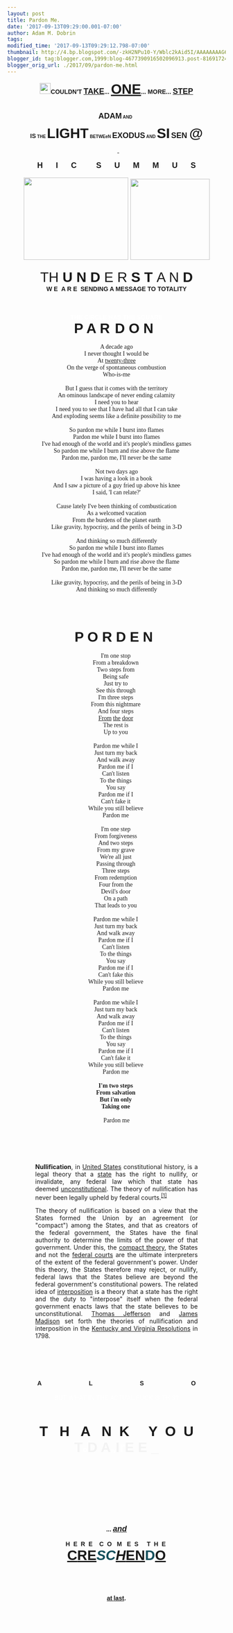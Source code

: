 ```yaml
---
layout: post
title: Pardon Me.
date: '2017-09-13T09:29:00.001-07:00'
author: Adam M. Dobrin
tags: 
modified_time: '2017-09-13T09:29:12.798-07:00'
thumbnail: http://4.bp.blogspot.com/-zkH2NPu10-Y/Wblc2kAid5I/AAAAAAAAG64/3BP-wgIUEe4t9OxXst_MnR9XNtZJRQI_wCK4BGAYYCw/s72-c/Screenshot%2B2017-09-13%2Bat%2B7.28.25%2BAM-752801.png
blogger_id: tag:blogger.com,1999:blog-4677390916502096913.post-8169172465615855871
blogger_orig_url: ./2017/09/pardon-me.html
---
```


<div dir="ltr"><div class="gmail_quote"><div dir="ltr"><div class="gmail_quote"><div style="text-align:center"><a href="./2017-06-30-id5-i-am-stone.html" target="_blank"><img alt="" height="54" src="reqs/i.imgur.com/uRrzEGi.png" width="25" style="border: 0px; max-width: 100%; height: auto; color: rgb(0, 0, 0); font-family: verdana, arial, helvetica, sans-serif; font-size: 11px; text-align: justify;" /></a><b><font face="arial black, sans-serif">COULDN&#39;T <font size="4"><a href="http:///
" target="_blank">TAKE</a></font>... <font size="6"><a href="https://www.youtube.com/watch?v=gpvXPz9u4Zc" target="_blank">ONE</a></font>... MORE... <font size="4"><a href="https://www.youtube.com/watch?v=d5PGTim1YfI" target="_blank">STEP</a></font></font></b></div><div style="text-align:center"><b><font face="arial black, sans-serif"><br /></font></b></div><div style="text-align:center"><a href="./HYAMDAI.html" target="_blank"></a><a href="http://4.bp.blogspot.com/-zkH2NPu10-Y/Wblc2kAid5I/AAAAAAAAG64/3BP-wgIUEe4t9OxXst_MnR9XNtZJRQI_wCK4BGAYYCw/s1600/Screenshot%2B2017-09-13%2Bat%2B7.28.25%2BAM-752801.png"><img src="reqs/4.bp.blogspot.com/-zkH2NPu10-Y/Wblc2kAid5I/AAAAAAAAG64/3BP-wgIUEe4t9OxXst_MnR9XNtZJRQI_wCK4BGAYYCw/s320/Screenshot%2B2017-09-13%2Bat%2B7.28.25%2BAM-752801.png" border="0" alt="" id="BLOGGER_PHOTO_ID_6465300832515684242" /></a></div><div style="text-align:center"><br /></div><div style="text-align:center"><b><font face="arial black, sans-serif" size="4">ADAM</font><font size="1" face="arial black, sans-serif"> AND </font><font size="1" face="arial black, sans-serif"> </font></b><a href="http://1.bp.blogspot.com/-fscAVJ_Jh3k/Wblc26D2u4I/AAAAAAAAG7A/fwTPlPymHrEuiwk_VALmZf_hWTiWh-MfQCK4BGAYYCw/s1600/image-754534.png"><img src="reqs/1.bp.blogspot.com/-fscAVJ_Jh3k/Wblc26D2u4I/AAAAAAAAG7A/fwTPlPymHrEuiwk_VALmZf_hWTiWh-MfQCK4BGAYYCw/s320/image-754534.png" border="0" alt="" id="BLOGGER_PHOTO_ID_6465300838435175298" /></a><b><font size="1" face="arial black, sans-serif"><br />​</font></b></div><div style="text-align:center"><font face="arial black, sans-serif" style="font-weight:bold">IS</font><font size="1" face="arial black, sans-serif" style="font-weight:bold"> THE </font><font face="arial black, sans-serif" size="6" style="font-weight:bold">LIGHT</font><font size="1" face="arial black, sans-serif" style="font-weight:bold"> </font><font size="1" face="arial narrow, sans-serif" style="font-weight:bold">BET</font><font size="1"><b><font face="arial black, sans-serif">WE</font><font face="arial narrow, sans-serif">e</font><font face="arial black, sans-serif">N </font></b></font><font face="arial black, sans-serif" size="4" style="font-weight:bold">EXODUS</font><font size="1" face="arial black, sans-serif" style="font-weight:bold"> AND </font><font face="arial black, sans-serif" size="6" style="font-weight:bold">SI</font><font face="arial black, sans-serif" size="1" style="font-weight:bold"> </font><font size="4" face="arial narrow, sans-serif" style="font-weight:bold">SEN </font><font face="arial black, sans-serif" size="6" style="font-weight:bold">@</font><font size="1" face="arial black, sans-serif" style="font-weight:bold"><br /></font></div><div style="text-align:center"><b><font size="1" face="arial black, sans-serif"><br /></font></b></div><div style="text-align:center"><a href="./2017-08-25-loch-lives-here-so-does-b-of-bon-jovi.html" target="_blank"></a><a href="http://4.bp.blogspot.com/-DQImKm1ZDTM/Wblc3aEbwkI/AAAAAAAAG7I/OSq7g0_GHGQB6ZTcUt8jlhwv4yrM6DyowCK4BGAYYCw/s1600/image-755964.png"><img src="reqs/4.bp.blogspot.com/-DQImKm1ZDTM/Wblc3aEbwkI/AAAAAAAAG7I/OSq7g0_GHGQB6ZTcUt8jlhwv4yrM6DyowCK4BGAYYCw/s320/image-755964.png" border="0" alt="" id="BLOGGER_PHOTO_ID_6465300847027536450" /></a> <a href="./HYAMDAI.html" target="_blank"></a><a href="http://3.bp.blogspot.com/-hUkRQJDtJ6E/Wblc3lXB2rI/AAAAAAAAG7Q/dJGaVvZGhVofDxI1fEaKhieStI2yMYx0QCK4BGAYYCw/s1600/Screenshot%2B2017-09-09%2Bat%2B8.54.46%2BPM-757481.png"><img src="reqs/3.bp.blogspot.com/-hUkRQJDtJ6E/Wblc3lXB2rI/AAAAAAAAG7Q/dJGaVvZGhVofDxI1fEaKhieStI2yMYx0QCK4BGAYYCw/s320/Screenshot%2B2017-09-09%2Bat%2B8.54.46%2BPM-757481.png" border="0" alt="" id="BLOGGER_PHOTO_ID_6465300850058320562" /></a> <a href="./HYAMDAI.html" target="_blank"></a><a href="http://3.bp.blogspot.com/-9j5pEgElVRY/Wblc4JQLu3I/AAAAAAAAG7Y/LgB386AkP9EZmxktRUcyJhoufBfA5ZX6QCK4BGAYYCw/s1600/image-759294.png"><img src="reqs/3.bp.blogspot.com/-9j5pEgElVRY/Wblc4JQLu3I/AAAAAAAAG7Y/LgB386AkP9EZmxktRUcyJhoufBfA5ZX6QCK4BGAYYCw/s320/image-759294.png" border="0" alt="" id="BLOGGER_PHOTO_ID_6465300859693284210" /></a><a href="." target="_blank"> </a><a href="http://2.bp.blogspot.com/-wYjyQbarkmo/Wblc4pkk-5I/AAAAAAAAG7g/eTz5tof9HZsBX1d5mlUZ0g85YyAzFy0tgCK4BGAYYCw/s1600/image-761228.png"><img src="reqs/2.bp.blogspot.com/-wYjyQbarkmo/Wblc4pkk-5I/AAAAAAAAG7g/eTz5tof9HZsBX1d5mlUZ0g85YyAzFy0tgCK4BGAYYCw/s320/image-761228.png" border="0" alt="" id="BLOGGER_PHOTO_ID_6465300868368759698" /></a></div><div style="text-align:center">​</div><div style="text-align:center"><b><font face="arial black, sans-serif" size="4">H      I      C         S      U      M      M      U      S</font></b></div><div style="text-align:center"><br /></div><div style="text-align:center"><a href="./2017-06-30-id5-i-am-stone.html" style="font-family:Lora,serif;color:rgb(37,161,134);text-decoration-line:none;background-image:initial;background-position:initial;background-size:initial;background-repeat:initial;background-origin:initial;background-clip:initial;font-size:20px" target="_blank"><img alt="" border="0" height="190" id="gmail-m_1420870602662046603gmail-m_-2406931458228765498m_7062753601417727326gmail-m_258112447631369337m_2341308960067590409m_4521999671932699583gmail-m_-6182954198820330264gmail-m_521289457461777515m_1359743985997052155m_2062399313490225364m_7360525420591546646gmail-BLOGGER_PHOTO_ID_6462507433423724626" src="reqs/fromthemachine.org/irmax_files/Screenshot+2017-09-01+at+9.02.58+PM-764234.png" width="241" style="border: 0px; margin-right: 0px;" /></a><span style="color:rgb(41,41,41);font-family:Lora,serif;font-size:20px"> </span><a href="https://www.facebook.com/MinistryOfForbiddenKnowledge/videos/822202857916957" style="font-family:Lora,serif;color:rgb(37,161,134);text-decoration-line:none;background-image:initial;background-position:initial;background-size:initial;background-repeat:initial;background-origin:initial;background-clip:initial;font-size:20px" target="_blank"><img alt="" border="0" height="187" id="gmail-m_1420870602662046603gmail-m_-2406931458228765498m_7062753601417727326gmail-m_258112447631369337m_2341308960067590409m_4521999671932699583gmail-m_-6182954198820330264gmail-m_521289457461777515m_1359743985997052155m_2062399313490225364m_7360525420591546646gmail-BLOGGER_PHOTO_ID_6462507444807077570" src="reqs/fromthemachine.org/irmax_files/Screenshot+2017-09-02+at+9.11.34+AM-766441.png" width="183" style="border: 0px; margin-right: 0px;" /></a><b><font face="arial black, sans-serif" size="4"><br /></font></b></div>​<div style="text-align:center"><font size="6" face="arial narrow, sans-serif">TH</font><font face="arial black, sans-serif" size="6" style="font-weight:bold"> U N D </font><font size="6" face="arial narrow, sans-serif">E R </font><font face="arial black, sans-serif" size="6" style="font-weight:bold">S T </font><font size="6" face="arial narrow, sans-serif">A N </font><font face="arial black, sans-serif" size="6" style="font-weight:bold">D</font></div><div style="text-align:center"><b><font face="arial black, sans-serif">W E  A R E  SENDING A MESSAGE TO TOTALITY</font></b></div><div style="text-align:center"><b><font face="arial black, sans-serif"><br /></font></b></div><div style="text-align:center"><b><font face="arial black, sans-serif"><br /></font></b></div><div dir="ltr"><div style="text-align:center"><a href="./2017-06-08-kismet-kiss-me-taylor.html?TVLYM/" target="_blank"></a><a href="http://4.bp.blogspot.com/-tm8fTTrgclc/Wblc5ErwNiI/AAAAAAAAG7o/hUFYCs1N-jEGayCWSIvQo_7y6iqaG06LACK4BGAYYCw/s1600/image-763339.png"><img src="reqs/4.bp.blogspot.com/-tm8fTTrgclc/Wblc5ErwNiI/AAAAAAAAG7o/hUFYCs1N-jEGayCWSIvQo_7y6iqaG06LACK4BGAYYCw/s320/image-763339.png" border="0" alt="" id="BLOGGER_PHOTO_ID_6465300875646613026" /></a> <a href="./GATE.html" target="_blank"></a><a href="http://1.bp.blogspot.com/-2q9HuTDUIHk/Wblc5e2EI3I/AAAAAAAAG7w/H2VOH4bPOs4HQQH-0-qNqAzB4_AOakkDgCK4BGAYYCw/s1600/image-764785.png"><img src="reqs/1.bp.blogspot.com/-2q9HuTDUIHk/Wblc5e2EI3I/AAAAAAAAG7w/H2VOH4bPOs4HQQH-0-qNqAzB4_AOakkDgCK4BGAYYCw/s320/image-764785.png" border="0" alt="" id="BLOGGER_PHOTO_ID_6465300882669183858" /></a> <a href="./THREETAG.html" target="_blank"></a><a href="http://2.bp.blogspot.com/-ze3Mo1STFAA/Wblc5zMnqKI/AAAAAAAAG74/hr4y1MvpzKYL8Q1oi2bChWxkSkF4_ncAwCK4BGAYYCw/s1600/image-766460.png"><img src="reqs/2.bp.blogspot.com/-ze3Mo1STFAA/Wblc5zMnqKI/AAAAAAAAG74/hr4y1MvpzKYL8Q1oi2bChWxkSkF4_ncAwCK4BGAYYCw/s320/image-766460.png" border="0" alt="" id="BLOGGER_PHOTO_ID_6465300888132495522" /></a> <a href="./GATE.html?PoVYX/" target="_blank"></a><a href="http://2.bp.blogspot.com/-qoeup1feTg0/Wblc6cplO4I/AAAAAAAAG8A/SHUy5PXL3ewCIEXBy3lTA-SKoS5QH_WeQCK4BGAYYCw/s1600/image-767868.png"><img src="reqs/2.bp.blogspot.com/-qoeup1feTg0/Wblc6cplO4I/AAAAAAAAG8A/SHUy5PXL3ewCIEXBy3lTA-SKoS5QH_WeQCK4BGAYYCw/s320/image-767868.png" border="0" alt="" id="BLOGGER_PHOTO_ID_6465300899259825026" /></a><a href="http://groups.google.com/a/reallyhim.com/forum/#!forum/saludas" target="_blank"></a><a href="http://2.bp.blogspot.com/-7m2CTpIvvLY/Wblc6xXrczI/AAAAAAAAG8I/3ASkeMhQUmAoa93psS32qkyU4AWfPWntQCK4BGAYYCw/s1600/image-769973.png"><img src="reqs/2.bp.blogspot.com/-7m2CTpIvvLY/Wblc6xXrczI/AAAAAAAAG8I/3ASkeMhQUmAoa93psS32qkyU4AWfPWntQCK4BGAYYCw/s320/image-769973.png" border="0" alt="" id="BLOGGER_PHOTO_ID_6465300904821879602" /></a><a href="http://2.bp.blogspot.com/-7ls8iM9ldbA/Wblc7LqeSjI/AAAAAAAAG8Q/3tAj8xRMmFcn0KffBx5Z8Uno3MRDq919ACK4BGAYYCw/s1600/image-771500.png"><img src="reqs/2.bp.blogspot.com/-7ls8iM9ldbA/Wblc7LqeSjI/AAAAAAAAG8Q/3tAj8xRMmFcn0KffBx5Z8Uno3MRDq919ACK4BGAYYCw/s320/image-771500.png" border="0" alt="" id="BLOGGER_PHOTO_ID_6465300911880030770" /></a></div><div style="text-align:center"><b><font face="arial black, sans-serif" color="#ffffff">THE CIRCLE HAS THE SQUARE</font></b></div><div style="text-align:center"><b><font size="6" face="arial black, sans-serif">P A R</font><font face="arial black, sans-serif" size="1" color="#ffffff">oa</font><font size="6" face="arial black, sans-serif">D O N </font></b> <a href="http://1.bp.blogspot.com/-9FPucasKm7E/Wblc7gW_RKI/AAAAAAAAG8Y/HinZiZhcUBsdmczLo-wLSzSd0zo-1BZ9gCK4BGAYYCw/s1600/image-773047.png"><img src="reqs/1.bp.blogspot.com/-9FPucasKm7E/Wblc7gW_RKI/AAAAAAAAG8Y/HinZiZhcUBsdmczLo-wLSzSd0zo-1BZ9gCK4BGAYYCw/s320/image-773047.png" border="0" alt="" id="BLOGGER_PHOTO_ID_6465300917435450530" /></a></div><div style="text-align:center"><font face="times new roman, serif"><br /></font></div><div style="text-align:center"><font face="times new roman, serif">A decade ago</font></div><div style="text-align:center"><font face="times new roman, serif">I never thought I would be</font></div><div style="text-align:center"><font face="times new roman, serif">At <a href="./THREETAG.html" target="_blank">twenty-three</a></font></div><div style="text-align:center"><font face="times new roman, serif">On the verge of spontaneous combustion</font></div><div style="text-align:center"><font face="times new roman, serif">Who-is-me</font></div><div style="text-align:center"><font face="times new roman, serif"><br /></font></div><div style="text-align:center"><font face="times new roman, serif">But I guess that it comes with the territory</font></div><div style="text-align:center"><font face="times new roman, serif">An ominous landscape of never ending calamity</font></div><div style="text-align:center"><font face="times new roman, serif">I need you to hear</font></div><div style="text-align:center"><font face="times new roman, serif">I need you to see that I have had all that I can take</font></div><div style="text-align:center"><font face="times new roman, serif">And exploding seems like a definite possibility to me</font></div><div style="text-align:center"><font face="times new roman, serif"><br /></font></div><div style="text-align:center"><font face="times new roman, serif">So pardon me while I burst into flames</font></div><div style="text-align:center"><font face="times new roman, serif">Pardon me while I burst into flames</font></div><div style="text-align:center"><font face="times new roman, serif">I&#39;ve had enough of the world and it&#39;s people&#39;s mindless games</font></div><div style="text-align:center"><font face="times new roman, serif">So pardon me while I burn and rise above the flame</font></div><div style="text-align:center"><font face="times new roman, serif">Pardon me, pardon me, I&#39;ll never be the same</font></div><div style="text-align:center"><font face="times new roman, serif"><br /></font></div><div style="text-align:center"><font face="times new roman, serif">Not two days ago</font></div><div style="text-align:center"><font face="times new roman, serif">I was having a look in a book</font></div><div style="text-align:center"><font face="times new roman, serif">And I saw a picture of a guy fried up above his knee</font></div><div style="text-align:center"><font face="times new roman, serif">I said, &#39;I can relate?&#39;</font></div><div style="text-align:center"><font face="times new roman, serif"><br /></font></div><div style="text-align:center"><font face="times new roman, serif">Cause lately I&#39;ve been thinking of combustication</font></div><div style="text-align:center"><font face="times new roman, serif">As a welcomed vacation</font></div><div style="text-align:center"><font face="times new roman, serif">From the burdens of the planet earth</font></div><div style="text-align:center"><font face="times new roman, serif">Like gravity, hypocrisy, and the perils of being in 3-D</font></div><div style="text-align:center"><font face="times new roman, serif"><br /></font></div><div style="text-align:center"><font face="times new roman, serif">And thinking so much differently</font></div><div style="text-align:center"><font face="times new roman, serif">So pardon me while I burst into flames</font></div><div style="text-align:center"><font face="times new roman, serif">I&#39;ve had enough of the world and it&#39;s people&#39;s mindless games</font></div><div style="text-align:center"><font face="times new roman, serif">So pardon me while I burn and rise above the flame</font></div><div style="text-align:center"><font face="times new roman, serif">Pardon me, pardon me, I&#39;ll never be the same</font></div><div style="text-align:center"><font face="times new roman, serif"><br /></font></div><div style="text-align:center"><font face="times new roman, serif">Like gravity, hypocrisy, and the perils of being in 3-D</font></div><div style="text-align:center"><font face="times new roman, serif">And thinking so much differently</font></div><div style="text-align:center"><br /></div><div style="text-align:center"><font face="times new roman, serif"><br /></font></div><div style="text-align:center"><a href="https://www.youtube.com/watch?v=PXzuDXZwZtI" class="gmail-m_1420870602662046603gmail-m_-1878456415999768604m_758001404765716351gmail-playable gmail-m_1420870602662046603gmail-m_-1878456415999768604playable gmail-m_1420870602662046603gmail-playable gmail-playable" target="_blank"></a><a href="http://4.bp.blogspot.com/-AB3WSUficBM/Wblc75mx49I/AAAAAAAAG8g/oQb80Ffq3E41A37LNXIHdvq9oQVzpZwAQCK4BGAYYCw/s1600/image-774670.png"><img src="reqs/4.bp.blogspot.com/-AB3WSUficBM/Wblc75mx49I/AAAAAAAAG8g/oQb80Ffq3E41A37LNXIHdvq9oQVzpZwAQCK4BGAYYCw/s320/image-774670.png" border="0" alt="" id="BLOGGER_PHOTO_ID_6465300924212569042" /></a><font face="times new roman, serif"><br /></font></div><div style="text-align:center"><br /></div><div style="text-align:center"><br /></div><div style="text-align:center"><b><font size="6" face="arial black, sans-serif">P O R D E N </font></b> <a href="http://1.bp.blogspot.com/-9FPucasKm7E/Wblc7gW_RKI/AAAAAAAAG8Y/HinZiZhcUBsdmczLo-wLSzSd0zo-1BZ9gCK4BGAYYCw/s1600/image-773047.png"><img src="reqs/1.bp.blogspot.com/-9FPucasKm7E/Wblc7gW_RKI/AAAAAAAAG8Y/HinZiZhcUBsdmczLo-wLSzSd0zo-1BZ9gCK4BGAYYCw/s320/image-773047.png" border="0" alt="" id="BLOGGER_PHOTO_ID_6465300917435450530" /></a><br /></div><div style="text-align:center"><br /></div><div style="text-align:center"><font face="times new roman, serif">I&#39;m one stop </font></div><div style="text-align:center"><font face="times new roman, serif">From a breakdown </font></div><div style="text-align:center"><font face="times new roman, serif">Two steps from </font></div><div style="text-align:center"><font face="times new roman, serif">Being safe </font></div><div style="text-align:center"><font face="times new roman, serif">Just try to </font></div><div style="text-align:center"><font face="times new roman, serif">See this through </font></div><div style="text-align:center"><font face="times new roman, serif">I&#39;m three steps </font></div><div style="text-align:center"><font face="times new roman, serif">From this nightmare </font></div><div style="text-align:center"><font face="times new roman, serif">And four steps </font></div><div style="text-align:center"><font face="times new roman, serif"><a href="./GATE.html" target="_blank">From</a> <a href="./GATE.html?PoVYX/" target="_blank">the</a> <a href="https://fromthemachine.org/ADAMSROD.html" target="_blank">door</a> </font></div><div style="text-align:center"><font face="times new roman, serif">The rest is </font></div><div style="text-align:center"><font face="times new roman, serif">Up to you </font></div><div style="text-align:center"><font face="times new roman, serif"><br /></font></div><div style="text-align:center"><font face="times new roman, serif">Pardon me while I </font></div><div style="text-align:center"><font face="times new roman, serif">Just turn my back </font></div><div style="text-align:center"><font face="times new roman, serif">And walk away </font></div><div style="text-align:center"><font face="times new roman, serif">Pardon me if I </font></div><div style="text-align:center"><font face="times new roman, serif">Can&#39;t listen </font></div><div style="text-align:center"><font face="times new roman, serif">To the things </font></div><div style="text-align:center"><font face="times new roman, serif">You say </font></div><div style="text-align:center"><font face="times new roman, serif">Pardon me if I </font></div><div style="text-align:center"><font face="times new roman, serif">Can&#39;t fake it </font></div><div style="text-align:center"><font face="times new roman, serif">While you still believe </font></div><div style="text-align:center"><font face="times new roman, serif">Pardon me </font></div><div style="text-align:center"><font face="times new roman, serif"><br /></font></div><div style="text-align:center"><font face="times new roman, serif">I&#39;m one step </font></div><div style="text-align:center"><font face="times new roman, serif">From forgiveness </font></div><div style="text-align:center"><font face="times new roman, serif">And two steps </font></div><div style="text-align:center"><font face="times new roman, serif">From my grave </font></div><div style="text-align:center"><font face="times new roman, serif">We&#39;re all just </font></div><div style="text-align:center"><font face="times new roman, serif">Passing through </font></div><div style="text-align:center"><font face="times new roman, serif">Three steps </font></div><div style="text-align:center"><font face="times new roman, serif">From redemption </font></div><div style="text-align:center"><font face="times new roman, serif">Four from the </font></div><div style="text-align:center"><font face="times new roman, serif">Devil&#39;s door </font></div><div style="text-align:center"><font face="times new roman, serif">On a path </font></div><div style="text-align:center"><font face="times new roman, serif">That leads to you </font></div><div style="text-align:center"><font face="times new roman, serif"><br /></font></div><div style="text-align:center"><font face="times new roman, serif">Pardon me while I </font></div><div style="text-align:center"><font face="times new roman, serif">Just turn my back </font></div><div style="text-align:center"><font face="times new roman, serif">And walk away </font></div><div style="text-align:center"><font face="times new roman, serif">Pardon me if I </font></div><div style="text-align:center"><font face="times new roman, serif">Can&#39;t listen </font></div><div style="text-align:center"><font face="times new roman, serif">To the things </font></div><div style="text-align:center"><font face="times new roman, serif">You say </font></div><div style="text-align:center"><font face="times new roman, serif">Pardon me if I </font></div><div style="text-align:center"><font face="times new roman, serif">Can&#39;t fake this </font></div><div style="text-align:center"><font face="times new roman, serif">While you still believe </font></div><div style="text-align:center"><font face="times new roman, serif">Pardon me </font></div><div style="text-align:center"><font face="times new roman, serif"><br /></font></div><div style="text-align:center"><font face="times new roman, serif">Pardon me while I </font></div><div style="text-align:center"><font face="times new roman, serif">Just turn my back </font></div><div style="text-align:center"><font face="times new roman, serif">And walk away </font></div><div style="text-align:center"><font face="times new roman, serif">Pardon me if I </font></div><div style="text-align:center"><font face="times new roman, serif">Can&#39;t listen </font></div><div style="text-align:center"><font face="times new roman, serif">To the things </font></div><div style="text-align:center"><font face="times new roman, serif">You say </font></div><div style="text-align:center"><font face="times new roman, serif">Pardon me if I </font></div><div style="text-align:center"><font face="times new roman, serif">Can&#39;t fake it </font></div><div style="text-align:center"><font face="times new roman, serif">While you still believe </font></div><div style="text-align:center"><font face="times new roman, serif">Pardon me </font></div><div style="text-align:center"><font face="times new roman, serif"><br /></font></div><div style="text-align:center"><font face="times new roman, serif"><b>I&#39;m two steps </b></font></div><div style="text-align:center"><font face="times new roman, serif"><b>From salvation </b></font></div><div style="text-align:center"><font face="times new roman, serif"><b>But i&#39;m only </b></font></div><div style="text-align:center"><font face="times new roman, serif"><b>Taking one </b></font></div><div style="text-align:center"><font face="times new roman, serif"><b><br /></b></font></div><div style="text-align:center"><font face="times new roman, serif">Pardon me</font></div><div style="text-align:center"><font face="times new roman, serif"><br /></font></div><div style="text-align:center"><a href="https://www.youtube.com/watch?v=Gs5pybqWDAI" class="gmail-m_1420870602662046603gmail-m_-1878456415999768604m_758001404765716351gmail-playable gmail-m_1420870602662046603gmail-m_-1878456415999768604playable gmail-m_1420870602662046603gmail-playable gmail-playable" target="_blank"></a><a href="http://2.bp.blogspot.com/-pt1ZY5d4KPs/Wblc8b5dcjI/AAAAAAAAG8o/6Z8EKpADpmcu2PEsGpozKHt0cGBhNwEWQCK4BGAYYCw/s1600/image-776224.png"><img src="reqs/2.bp.blogspot.com/-pt1ZY5d4KPs/Wblc8b5dcjI/AAAAAAAAG8o/6Z8EKpADpmcu2PEsGpozKHt0cGBhNwEWQCK4BGAYYCw/s320/image-776224.png" border="0" alt="" id="BLOGGER_PHOTO_ID_6465300933417726514" /></a><font face="times new roman, serif"><br /></font></div><div style="text-align:center"><br /></div><div style="text-align:center"><a href="https://www.youtube.com/watch?v=lcOxhH8N3Bo" class="gmail-m_1420870602662046603gmail-m_-1878456415999768604playable gmail-m_1420870602662046603gmail-playable gmail-playable" target="_blank"></a><a href="http://3.bp.blogspot.com/-wO8lJFPJWh0/Wblc883AHOI/AAAAAAAAG8w/hGyGKhCOkrABHbK6Zdmx-bC07REaHzWZwCK4BGAYYCw/s1600/image-778003.png"><img src="reqs/3.bp.blogspot.com/-wO8lJFPJWh0/Wblc883AHOI/AAAAAAAAG8w/hGyGKhCOkrABHbK6Zdmx-bC07REaHzWZwCK4BGAYYCw/s320/image-778003.png" border="0" alt="" id="BLOGGER_PHOTO_ID_6465300942265785570" /></a><br /></div><div style="text-align:center"><br /></div><div style="text-align:center"><a href="./GATE.html" target="_blank"></a><a href="http://1.bp.blogspot.com/-gPC4543N3io/Wblc9J4tDrI/AAAAAAAAG84/G6z6HzBlDTU9xorbrwd-NLixnTlSvBxJgCK4BGAYYCw/s1600/image-779614.png"><img src="reqs/1.bp.blogspot.com/-gPC4543N3io/Wblc9J4tDrI/AAAAAAAAG84/G6z6HzBlDTU9xorbrwd-NLixnTlSvBxJgCK4BGAYYCw/s320/image-779614.png" border="0" alt="" id="BLOGGER_PHOTO_ID_6465300945762586290" /></a><br /></div><div style="text-align:center"><br /></div><div style="text-align:center"><p style="margin:0.5em 0px;line-height:inherit;font-family:sans-serif;font-size:14px;text-align:start"> </p><center> <div style="text-align:justify;width:375px"><strong>Nullification</strong>, in <a title="United States" href="https://en.wikipedia.org/wiki/United_States" target="_blank">United States</a> constitutional history, is a legal theory that a <a title="U.S. state" href="https://en.wikipedia.org/wiki/U.S._state" target="_blank">state</a> has the right to nullify, or invalidate, any federal law which that state has deemed <a title="Constitutionality" href="https://en.wikipedia.org/wiki/Constitutionality" target="_blank">unconstitutional</a>. The theory of nullification has never been legally upheld by federal courts.<sup id="gmail-m_1420870602662046603gmail-m_-1878456415999768604m_758001404765716351gmail-m_5431749203979624993gmail-cite_ref-1" class="gmail-m_1420870602662046603gmail-m_-1878456415999768604m_758001404765716351gmail-m_5431749203979624993gmail-reference"><a href="http://en.wikipedia.org/wiki/Nullification_(U.S._Constitution)#cite_note-1" target="_blank">[1]</a></sup> <p>The theory of nullification is based on a view that the States formed the Union by an agreement (or &quot;compact&quot;) among the States, and that as creators of the federal government, the States have the final authority to determine the limits of the power of that government. Under this, the <a title="Compact theory" href="https://en.wikipedia.org/wiki/Compact_theory" target="_blank">compact theory</a>, the States and not the <a class="gmail-m_1420870602662046603gmail-m_-1878456415999768604m_758001404765716351gmail-m_5431749203979624993gmail-mw-redirect" title="United States federal courts" href="https://en.wikipedia.org/wiki/United_States_federal_courts" target="_blank">federal courts</a> are the ultimate interpreters of the extent of the federal government&#39;s power. Under this theory, the States therefore may reject, or nullify, federal laws that the States believe are beyond the federal government&#39;s constitutional powers. The related idea of <a title="Interposition" href="https://en.wikipedia.org/wiki/Interposition" target="_blank">interposition</a> is a theory that a state has the right and the duty to &quot;interpose&quot; itself when the federal government enacts laws that the state believes to be unconstitutional. <a title="Thomas Jefferson" href="https://en.wikipedia.org/wiki/Thomas_Jefferson" target="_blank">Thomas Jefferson</a> and <a title="James Madison" href="https://en.wikipedia.org/wiki/James_Madison" target="_blank">James Madison</a> set forth the theories of nullification and interposition in the <a title="Kentucky and Virginia Resolutions" href="https://en.wikipedia.org/wiki/Kentucky_and_Virginia_Resolutions" target="_blank">Kentucky and Virginia Resolutions</a> in 1798.</p><p></p><div style="text-align:justify;width:375px"><a href="http://sendvid.com/v7w7lt2j" target="_blank"></a><a href="http://4.bp.blogspot.com/-_TGjyBA3I10/Wblc9nfKivI/AAAAAAAAG9A/VGVnEBDEvqkfB0gns-6r4nVTwJo7XiucgCK4BGAYYCw/s1600/image-781319.png"><img src="reqs/4.bp.blogspot.com/-_TGjyBA3I10/Wblc9nfKivI/AAAAAAAAG9A/VGVnEBDEvqkfB0gns-6r4nVTwJo7XiucgCK4BGAYYCw/s320/image-781319.png" border="0" alt="" id="BLOGGER_PHOTO_ID_6465300953708530418" /></a><br /></div><a href="./HYAMDAI.html" target="_blank"></a><a href="http://3.bp.blogspot.com/-ePPtaoULlak/Wblc-O1v8XI/AAAAAAAAG9I/X3cutQoj_8oJw6CE5X6atHyJGtHV8U47wCK4BGAYYCw/s1600/image-782965.png"><img src="reqs/3.bp.blogspot.com/-ePPtaoULlak/Wblc-O1v8XI/AAAAAAAAG9I/X3cutQoj_8oJw6CE5X6atHyJGtHV8U47wCK4BGAYYCw/s320/image-782965.png" border="0" alt="" id="BLOGGER_PHOTO_ID_6465300964272238962" /></a><br /><p></p> </div></center><p style="margin:0.5em 0px;line-height:inherit;font-family:sans-serif;font-size:14px;text-align:start"></p><a href="http://3.bp.blogspot.com/-JcuZD2FFCvc/WbldBQ-ewII/AAAAAAAAG9Q/WsD6Y8R55koL-9nuNUDzkR0GNdN0XvlwwCK4BGAYYCw/s1600/image-785165.png"><img src="reqs/3.bp.blogspot.com/-JcuZD2FFCvc/WbldBQ-ewII/AAAAAAAAG9Q/WsD6Y8R55koL-9nuNUDzkR0GNdN0XvlwwCK4BGAYYCw/s320/image-785165.png" border="0" alt="" id="BLOGGER_PHOTO_ID_6465301016385339522" /></a><br /><p></p></div><div style="text-align:center"><a href="./HYAMDAI.html" target="_blank"></a><a href="http://3.bp.blogspot.com/-OCsws7DYVyY/WbldBpuBAuI/AAAAAAAAG9Y/SpoP1VpMsyUnnV1IOZB1155TdNzfHs1FwCK4BGAYYCw/s1600/image-797581.png"><img src="reqs/3.bp.blogspot.com/-OCsws7DYVyY/WbldBpuBAuI/AAAAAAAAG9Y/SpoP1VpMsyUnnV1IOZB1155TdNzfHs1FwCK4BGAYYCw/s320/image-797581.png" border="0" alt="" id="BLOGGER_PHOTO_ID_6465301023027167970" /></a> <a href="./2017-08-30-original-sin.html?nZRKO/" target="_blank"></a><a href="http://3.bp.blogspot.com/-o_8cBTiC6D4/WbldCE9TvqI/AAAAAAAAG9g/7tvChq32zj8iSLqSMSGx-vK5ciUUA85oACK4BGAYYCw/s1600/image-799275.png"><img src="reqs/3.bp.blogspot.com/-o_8cBTiC6D4/WbldCE9TvqI/AAAAAAAAG9g/7tvChq32zj8iSLqSMSGx-vK5ciUUA85oACK4BGAYYCw/s320/image-799275.png" border="0" alt="" id="BLOGGER_PHOTO_ID_6465301030339067554" /></a> <a href="./2017-08-03-yesterda.html?dXMOM/" target="_blank"></a><a href="http://3.bp.blogspot.com/-71FsfGn-89w/WbldCswhPHI/AAAAAAAAG9o/5skGq1hcC6ECkv6b7MDuFEfhFVzgQ52KQCK4BGAYYCw/s1600/image-700930.png"><img src="reqs/3.bp.blogspot.com/-71FsfGn-89w/WbldCswhPHI/AAAAAAAAG9o/5skGq1hcC6ECkv6b7MDuFEfhFVzgQ52KQCK4BGAYYCw/s320/image-700930.png" border="0" alt="" id="BLOGGER_PHOTO_ID_6465301041022844018" /></a></div><div style="text-align:center"><a href="http://clubs.reallyhim.com
" target="_blank"></a><a href="http://3.bp.blogspot.com/-Y_ipG45ADpw/WbldC6bAGAI/AAAAAAAAG9w/6KD9K93c9NUnw764htKAYM1MlXcpLFzfgCK4BGAYYCw/s1600/image-702557.png"><img src="reqs/3.bp.blogspot.com/-Y_ipG45ADpw/WbldC6bAGAI/AAAAAAAAG9w/6KD9K93c9NUnw764htKAYM1MlXcpLFzfgCK4BGAYYCw/s320/image-702557.png" border="0" alt="" id="BLOGGER_PHOTO_ID_6465301044690688002" /></a><br /></div><div style="text-align:center"><a href="http://spanish.reallyhim.com
" target="_blank"></a><a href="http://3.bp.blogspot.com/-hzcjDnWVaA4/WbldDUPivLI/AAAAAAAAG94/qqcdWxKevKEag69I4nNk2YjFnG42zj86gCK4BGAYYCw/s1600/image-704247.png"><img src="reqs/3.bp.blogspot.com/-hzcjDnWVaA4/WbldDUPivLI/AAAAAAAAG94/qqcdWxKevKEag69I4nNk2YjFnG42zj86gCK4BGAYYCw/s320/image-704247.png" border="0" alt="" id="BLOGGER_PHOTO_ID_6465301051621948594" /></a><br /></div><div style="text-align:center"><a href="http://4.bp.blogspot.com/-kI2nNrgRRmA/WbldD4TZoeI/AAAAAAAAG-A/EMPPCzUKU0AYsnz5gEZi0eZ8ve0VXvUtgCK4BGAYYCw/s1600/image-706068.png"><img src="reqs/4.bp.blogspot.com/-kI2nNrgRRmA/WbldD4TZoeI/AAAAAAAAG-A/EMPPCzUKU0AYsnz5gEZi0eZ8ve0VXvUtgCK4BGAYYCw/s320/image-706068.png" border="0" alt="" id="BLOGGER_PHOTO_ID_6465301061301805538" /></a> <a href="http://2.bp.blogspot.com/-p7lfZqZXj4c/WbldEM1K08I/AAAAAAAAG-I/U7I5IdYuRucUYnzp_WyJyx6J3PX3OHg0gCK4BGAYYCw/s1600/image-707558.png"><img src="reqs/2.bp.blogspot.com/-p7lfZqZXj4c/WbldEM1K08I/AAAAAAAAG-I/U7I5IdYuRucUYnzp_WyJyx6J3PX3OHg0gCK4BGAYYCw/s320/image-707558.png" border="0" alt="" id="BLOGGER_PHOTO_ID_6465301066812150722" /></a> <a href="http://4.bp.blogspot.com/-WDFkGNMgKfc/WbldEq1aSbI/AAAAAAAAG-Q/Gy1YooWt_e8egQBluPg0vkmmsTeO5gK6ACK4BGAYYCw/s1600/image-709086.png"><img src="reqs/4.bp.blogspot.com/-WDFkGNMgKfc/WbldEq1aSbI/AAAAAAAAG-Q/Gy1YooWt_e8egQBluPg0vkmmsTeO5gK6ACK4BGAYYCw/s320/image-709086.png" border="0" alt="" id="BLOGGER_PHOTO_ID_6465301074866227634" /></a></div><div style="text-align:center"><a href="./HYAMDAI.html" target="_blank"></a><a href="http://4.bp.blogspot.com/-WADG-xOYQKU/WbldFM7EQAI/AAAAAAAAG-Y/hzioBMNZB2Alb-GAhGXEFD3Ke8r6m5jHQCK4BGAYYCw/s1600/image-710794.png"><img src="reqs/4.bp.blogspot.com/-WADG-xOYQKU/WbldFM7EQAI/AAAAAAAAG-Y/hzioBMNZB2Alb-GAhGXEFD3Ke8r6m5jHQCK4BGAYYCw/s320/image-710794.png" border="0" alt="" id="BLOGGER_PHOTO_ID_6465301084016754690" /></a><br /></div><div style="text-align:center"><a href="./HYAMDAI.html" target="_blank"></a><a href="http://4.bp.blogspot.com/-CWeBr_DEbDc/WbldFTMnWRI/AAAAAAAAG-g/3as6x0ewapoX54kp2oaqA2L5V1J0z2RKwCK4BGAYYCw/s1600/image-712305.png"><img src="reqs/4.bp.blogspot.com/-CWeBr_DEbDc/WbldFTMnWRI/AAAAAAAAG-g/3as6x0ewapoX54kp2oaqA2L5V1J0z2RKwCK4BGAYYCw/s320/image-712305.png" border="0" alt="" id="BLOGGER_PHOTO_ID_6465301085700970770" /></a><br /><a href="./DICK.html" target="_blank"></a><a href="http://4.bp.blogspot.com/-ybamvV4-rgk/WbldF4d1C-I/AAAAAAAAG-o/EczKFCoTKnAgudlh4w2dTTMAbD3KlWofgCK4BGAYYCw/s1600/image-714258.png"><img src="reqs/4.bp.blogspot.com/-ybamvV4-rgk/WbldF4d1C-I/AAAAAAAAG-o/EczKFCoTKnAgudlh4w2dTTMAbD3KlWofgCK4BGAYYCw/s320/image-714258.png" border="0" alt="" id="BLOGGER_PHOTO_ID_6465301095705283554" /></a></div><div style="text-align:center"><a href="https://www.youtube.com/watch?v=j_l9YztCjNc" target="_blank"></a><a href="http://4.bp.blogspot.com/-FiJwHy2NoiE/WbldGWB7BOI/AAAAAAAAG-w/MlawN6i3om0vDuwoxFNQnKsmrW_-yGx5wCK4BGAYYCw/s1600/image-715981.png"><img src="reqs/4.bp.blogspot.com/-FiJwHy2NoiE/WbldGWB7BOI/AAAAAAAAG-w/MlawN6i3om0vDuwoxFNQnKsmrW_-yGx5wCK4BGAYYCw/s320/image-715981.png" border="0" alt="" id="BLOGGER_PHOTO_ID_6465301103641298146" /></a> <a href="http://2.bp.blogspot.com/-AHFjpmwcm6g/WbldGheUafI/AAAAAAAAG-4/7pXGEjwKxuoqp_MMnkdJwTs5R_8c6IcmQCK4BGAYYCw/s1600/image-717768.png"><img src="reqs/2.bp.blogspot.com/-AHFjpmwcm6g/WbldGheUafI/AAAAAAAAG-4/7pXGEjwKxuoqp_MMnkdJwTs5R_8c6IcmQCK4BGAYYCw/s320/image-717768.png" border="0" alt="" id="BLOGGER_PHOTO_ID_6465301106713192946" /></a> <a href="http://2.bp.blogspot.com/-77MrZYlnRa4/WbldHHRa8HI/AAAAAAAAG_A/PW7mWk8SncAy_c2nVJZKSjd8EmW09wFmwCK4BGAYYCw/s1600/image-719361.png"><img src="reqs/2.bp.blogspot.com/-77MrZYlnRa4/WbldHHRa8HI/AAAAAAAAG_A/PW7mWk8SncAy_c2nVJZKSjd8EmW09wFmwCK4BGAYYCw/s320/image-719361.png" border="0" alt="" id="BLOGGER_PHOTO_ID_6465301116859641970" /></a> <a href="http://1.bp.blogspot.com/-OR1xwIzHN2Y/WbldHgKbycI/AAAAAAAAG_I/rkbOcLKCLBUQKg0Gmexj1jAbV7rq5obFACK4BGAYYCw/s1600/image-720861.png"><img src="reqs/1.bp.blogspot.com/-OR1xwIzHN2Y/WbldHgKbycI/AAAAAAAAG_I/rkbOcLKCLBUQKg0Gmexj1jAbV7rq5obFACK4BGAYYCw/s320/image-720861.png" border="0" alt="" id="BLOGGER_PHOTO_ID_6465301123541223874" /></a></div><div style="text-align:center"><a href="http://3.bp.blogspot.com/-0dalu39vPVQ/WbldH0xU0NI/AAAAAAAAG_Q/mINxYRPLCo0koNrcY6kSohiZ-9M06bSJwCK4BGAYYCw/s1600/image-722592.png"><img src="reqs/3.bp.blogspot.com/-0dalu39vPVQ/WbldH0xU0NI/AAAAAAAAG_Q/mINxYRPLCo0koNrcY6kSohiZ-9M06bSJwCK4BGAYYCw/s320/image-722592.png" border="0" alt="" id="BLOGGER_PHOTO_ID_6465301129073053906" /></a><br /></div><div style="text-align:center"><b><font face="arial black, sans-serif">A</font></b><b><font face="arial black, sans-serif">      </font></b><b><font face="arial black, sans-serif">              </font></b><b><font face="arial black, sans-serif">        </font></b><b><font face="arial black, sans-serif">L</font></b><b><font face="arial black, sans-serif">         </font></b><b><font face="arial black, sans-serif">              </font></b><b><font face="arial black, sans-serif">     </font></b><b><font face="arial black, sans-serif">S</font></b><b><font face="arial black, sans-serif">     </font></b><b><font face="arial black, sans-serif">              </font></b><b><font face="arial black, sans-serif">         </font></b><b><font face="arial black, sans-serif">O</font></b></div><div style="text-align:center"><a href="./2017/09/pose-id-on-see-si-k-ic-on-at-ho-r-i-z.html" target="_blank"></a><a href="http://2.bp.blogspot.com/-t0cPeI02tb0/WbldIVrF6YI/AAAAAAAAG_Y/h1YpNMw_GjAxF2jh55MY19cm3GNHTL8KwCK4BGAYYCw/s1600/image-724551.png"><img src="reqs/2.bp.blogspot.com/-t0cPeI02tb0/WbldIVrF6YI/AAAAAAAAG_Y/h1YpNMw_GjAxF2jh55MY19cm3GNHTL8KwCK4BGAYYCw/s320/image-724551.png" border="0" alt="" id="BLOGGER_PHOTO_ID_6465301137905281410" /></a><br /></div><div style="text-align:center"><a href="./2017-08-30-original-sin.html?nZRKO/" target="_blank"></a><a href="http://3.bp.blogspot.com/-UDEhG5fVwng/WbldI8IwHII/AAAAAAAAG_g/YNBoSO4W_jweqKH9-tWS8SKRUy50cMgLgCK4BGAYYCw/s1600/Screenshot%2B2017-09-09%2Bat%2B8.44.14%2BPM-726064.png"><img src="reqs/3.bp.blogspot.com/-UDEhG5fVwng/WbldI8IwHII/AAAAAAAAG_g/YNBoSO4W_jweqKH9-tWS8SKRUy50cMgLgCK4BGAYYCw/s320/Screenshot%2B2017-09-09%2Bat%2B8.44.14%2BPM-726064.png" border="0" alt="" id="BLOGGER_PHOTO_ID_6465301148230229122" /></a></div><div style="text-align:center"><br /></div><div style="text-align:center"><a href="https://www.youtube.com/watch?v=TjSqLhdrstA" class="gmail-m_1420870602662046603gmail-m_-1878456415999768604playable gmail-m_1420870602662046603gmail-playable gmail-playable" target="_blank"></a><a href="http://4.bp.blogspot.com/-DtJNhdt77FM/WbldJQMTx4I/AAAAAAAAG_o/9jpvvi--G8QjEbcsOffCXMMBzR0w1R6XwCK4BGAYYCw/s1600/image-727836.png"><img src="reqs/4.bp.blogspot.com/-DtJNhdt77FM/WbldJQMTx4I/AAAAAAAAG_o/9jpvvi--G8QjEbcsOffCXMMBzR0w1R6XwCK4BGAYYCw/s320/image-727836.png" border="0" alt="" id="BLOGGER_PHOTO_ID_6465301153613858690" /></a></div><div style="text-align:center"><font color="#ffffff">BUT WHAT IN THE ACTUAL FUCK IS THIS?</font></div><div style="text-align:center"><a href="http://1.bp.blogspot.com/-ARz89MFmxjU/WbldJglHqZI/AAAAAAAAG_w/VxapI-3srpwTckjBiGo3FI7CGgfGZSkEACK4BGAYYCw/s1600/image-729448.png"><img src="reqs/1.bp.blogspot.com/-ARz89MFmxjU/WbldJglHqZI/AAAAAAAAG_w/VxapI-3srpwTckjBiGo3FI7CGgfGZSkEACK4BGAYYCw/s320/image-729448.png" border="0" alt="" id="BLOGGER_PHOTO_ID_6465301158012889490" /></a><br /></div><div style="text-align:center"><br /></div><div style="text-align:center"><br /></div><div style="text-align:center"><a href="http://3.bp.blogspot.com/-CoMNtPm-WnA/WbldKCxv66I/AAAAAAAAG_4/EYrU1pNBCWQ-KIylkUpTdrxBYPauKMDcwCK4BGAYYCw/s1600/image-731156.png"><img src="reqs/3.bp.blogspot.com/-CoMNtPm-WnA/WbldKCxv66I/AAAAAAAAG_4/EYrU1pNBCWQ-KIylkUpTdrxBYPauKMDcwCK4BGAYYCw/s320/image-731156.png" border="0" alt="" id="BLOGGER_PHOTO_ID_6465301167192664994" /></a> <a href="http://3.bp.blogspot.com/-ENz0QWELuv0/WbldKQ_iNtI/AAAAAAAAHAA/sWPdw8yJXkQL_kiNamSDQKlSLcCFnvuWgCK4BGAYYCw/s1600/image-732841.png"><img src="reqs/3.bp.blogspot.com/-ENz0QWELuv0/WbldKQ_iNtI/AAAAAAAAHAA/sWPdw8yJXkQL_kiNamSDQKlSLcCFnvuWgCK4BGAYYCw/s320/image-732841.png" border="0" alt="" id="BLOGGER_PHOTO_ID_6465301171008583378" /></a>  <a href="http://2.bp.blogspot.com/-ddJ7rLxeZ5A/WbldLf39fxI/AAAAAAAAHAI/PQbZYNOytRccRU1g3vyKz9SrQ1unexxHQCK4BGAYYCw/s1600/image-736603.png"><img src="reqs/2.bp.blogspot.com/-ddJ7rLxeZ5A/WbldLf39fxI/AAAAAAAAHAI/PQbZYNOytRccRU1g3vyKz9SrQ1unexxHQCK4BGAYYCw/s320/image-736603.png" border="0" alt="" id="BLOGGER_PHOTO_ID_6465301192183217938" /></a> <a href="http://2.bp.blogspot.com/-Cj-DyRNQ560/WbldL9AHbeI/AAAAAAAAHAQ/QykGE4HiEL0jG1CrJMXQObJfk6-hpwcggCK4BGAYYCw/s1600/image-738183.png"><img src="reqs/2.bp.blogspot.com/-Cj-DyRNQ560/WbldL9AHbeI/AAAAAAAAHAQ/QykGE4HiEL0jG1CrJMXQObJfk6-hpwcggCK4BGAYYCw/s320/image-738183.png" border="0" alt="" id="BLOGGER_PHOTO_ID_6465301200002051554" /></a><a href="http://3.bp.blogspot.com/-EqAWsoBc3jU/WbldMYFKPcI/AAAAAAAAHAY/e1Dt86V0sDYm6Bp-TUnbCoo7kAOJKH9iwCK4BGAYYCw/s1600/image-739658.png"><img src="reqs/3.bp.blogspot.com/-EqAWsoBc3jU/WbldMYFKPcI/AAAAAAAAHAY/e1Dt86V0sDYm6Bp-TUnbCoo7kAOJKH9iwCK4BGAYYCw/s320/image-739658.png" border="0" alt="" id="BLOGGER_PHOTO_ID_6465301207270964674" /></a> <a href="http://2.bp.blogspot.com/-wod8KXHbUas/WbldMjooQcI/AAAAAAAAHAg/Na0Gx3pZZbwd_uPR1DLuNy7FFTygtBxXACK4BGAYYCw/s1600/image-741763.png"><img src="reqs/2.bp.blogspot.com/-wod8KXHbUas/WbldMjooQcI/AAAAAAAAHAg/Na0Gx3pZZbwd_uPR1DLuNy7FFTygtBxXACK4BGAYYCw/s320/image-741763.png" border="0" alt="" id="BLOGGER_PHOTO_ID_6465301210372522434" /></a><a href="http://3.bp.blogspot.com/-Ovegp6PLEc8/WbldNHnDclI/AAAAAAAAHAo/K4JvouMUH90msnim1oX-zs1iU_O7kNRpwCK4BGAYYCw/s1600/image-743043.png"><img src="reqs/3.bp.blogspot.com/-Ovegp6PLEc8/WbldNHnDclI/AAAAAAAAHAo/K4JvouMUH90msnim1oX-zs1iU_O7kNRpwCK4BGAYYCw/s320/image-743043.png" border="0" alt="" id="BLOGGER_PHOTO_ID_6465301220029592146" /></a> <a href="http://1.bp.blogspot.com/-ZCUfZRa15zU/WbldNQ2Uo1I/AAAAAAAAHAw/JNnGN8s0kNM8t2HS-BgpMw4eUlsWiDPPwCK4BGAYYCw/s1600/image-744623.png"><img src="reqs/1.bp.blogspot.com/-ZCUfZRa15zU/WbldNQ2Uo1I/AAAAAAAAHAw/JNnGN8s0kNM8t2HS-BgpMw4eUlsWiDPPwCK4BGAYYCw/s320/image-744623.png" border="0" alt="" id="BLOGGER_PHOTO_ID_6465301222509552466" /></a></div><div style="text-align:center"><b><font face="arial black, sans-serif" size="6">T   H   A   N  K     Y  O  U</font></b></div><div style="text-align:center"><b><font face="arial black, sans-serif" size="6" color="#f3f3f3">T</font><font face="arial black, sans-serif" color="#ffffff" size="4">o</font><font face="arial black, sans-serif" size="6" color="#f3f3f3">D A</font><font face="arial black, sans-serif" size="1" color="#ffffff">yy</font><font face="arial black, sans-serif" size="6" color="#f3f3f3">I</font><font face="arial black, sans-serif" size="6" color="#ffffff">r</font><font face="arial black, sans-serif" size="6" color="#f3f3f3">E E _</font></b></div><div style="text-align:center"><br /></div><div style="text-align:center"><a href="./THREETAG.html" target="_blank"></a><a href="http://4.bp.blogspot.com/-hqvW6aXftnk/WbldN4zBAKI/AAAAAAAAHA4/HGrLXy2G-Zge4dhTuLicZuflphPAXsWdQCK4BGAYYCw/s1600/image-746145.png"><img src="reqs/4.bp.blogspot.com/-hqvW6aXftnk/WbldN4zBAKI/AAAAAAAAHA4/HGrLXy2G-Zge4dhTuLicZuflphPAXsWdQCK4BGAYYCw/s320/image-746145.png" border="0" alt="" id="BLOGGER_PHOTO_ID_6465301233233100962" /></a><b><font face="arial black, sans-serif" size="6" color="#f3f3f3"><br /></font></b></div><div style="text-align:center"><a href="./THREETAG.html" target="_blank"></a><a href="http://4.bp.blogspot.com/-AIogC8K6gnE/WbldOJM0fzI/AAAAAAAAHBA/UBogRG12sNcqBwxgvtPnprfH49OS8Z5WgCK4BGAYYCw/s1600/image-747845.png"><img src="reqs/4.bp.blogspot.com/-AIogC8K6gnE/WbldOJM0fzI/AAAAAAAAHBA/UBogRG12sNcqBwxgvtPnprfH49OS8Z5WgCK4BGAYYCw/s320/image-747845.png" border="0" alt="" id="BLOGGER_PHOTO_ID_6465301237636300594" /></a><b><font face="arial black, sans-serif" size="6" color="#f3f3f3"><br /></font></b></div><div style="text-align:center"><a href="https://www.youtube.com/watch?v=Cq4FwP885fg" class="gmail-m_1420870602662046603gmail-m_-1878456415999768604playable gmail-m_1420870602662046603gmail-playable gmail-playable" target="_blank"></a><a href="http://4.bp.blogspot.com/-isCirHQ2eCU/WbldOgZSh8I/AAAAAAAAHBI/5jgUgFaM3OsK03bCDnkefJo41YDHUpg0QCK4BGAYYCw/s1600/image-749385.png"><img src="reqs/4.bp.blogspot.com/-isCirHQ2eCU/WbldOgZSh8I/AAAAAAAAHBI/5jgUgFaM3OsK03bCDnkefJo41YDHUpg0QCK4BGAYYCw/s320/image-749385.png" border="0" alt="" id="BLOGGER_PHOTO_ID_6465301243862616002" /></a><br /></div><div style="text-align:center"><br /></div><div style="text-align:center"><br /></div><div style="text-align:center"><a href="http://2.bp.blogspot.com/-b1ix3G87Tq8/WbldPH56zpI/AAAAAAAAHBQ/uV8Q0XPAg6M7kf3v1Wsc_9F_uTlp4dFiwCK4BGAYYCw/s1600/image-751236.png"><img src="reqs/2.bp.blogspot.com/-b1ix3G87Tq8/WbldPH56zpI/AAAAAAAAHBQ/uV8Q0XPAg6M7kf3v1Wsc_9F_uTlp4dFiwCK4BGAYYCw/s320/image-751236.png" border="0" alt="" id="BLOGGER_PHOTO_ID_6465301254468456082" /></a><br /></div><div style="text-align:center"><br /></div><div style="text-align:center"><br /></div><div style="text-align:center"><b><font face="arial black, sans-serif">... <a href="./GATE.html" target="_blank"><font size="4"><i>and</i></font></a></font></b></div><div style="text-align:center"><b><font face="arial black, sans-serif"><br /></font></b></div><div style="text-align:center"><b><font face="arial black, sans-serif">H  E  R  E    C  O   M   E  S     T  H  E </font></b></div><div style="text-align:center"><font face="arial black, sans-serif" size="6"><b> <font color="#134f5c"><a href="./2017-08-25-loch-lives-here-so-does-b-of-bon-jovi.html" target="_blank">C</a><a href="./GATE.html" target="_blank">RE</a><i>SC<a href="./2017/09/ha-lot-are-idaho.html" target="_blank">H</a></i><a href="./2017/09/ha-lot-are-idaho.html" target="_blank">EN</a>D<a href="./2017-06-13-and-fish-were-like-did-you-teach-these.html" target="_blank">O</a> </font></b></font></div><div style="text-align:center"><font face="arial black, sans-serif" size="6"><b><font color="#134f5c"><a href="https://www.youtube.com/watch?v=8Dnu17MGSEU" class="gmail-m_1420870602662046603gmail-m_-1878456415999768604playable gmail-m_1420870602662046603gmail-playable gmail-playable" target="_blank"></a><a href="http://3.bp.blogspot.com/-u2yk9tw1fuU/WbldPj51OvI/AAAAAAAAHBY/HFkcwK1iBYgIC7X8c3og4XsGMU6JY9y-wCK4BGAYYCw/s1600/image-753092.png"><img src="reqs/3.bp.blogspot.com/-u2yk9tw1fuU/WbldPj51OvI/AAAAAAAAHBY/HFkcwK1iBYgIC7X8c3og4XsGMU6JY9y-wCK4BGAYYCw/s320/image-753092.png" border="0" alt="" id="BLOGGER_PHOTO_ID_6465301261984283378" /></a></font></b></font></div><div style="text-align:center"><br /></div><div style="text-align:center"><a href="./HYAMDAI.html" target="_blank"></a><a href="http://4.bp.blogspot.com/-SW2zacSwP2o/WbldP-d5lOI/AAAAAAAAHBg/I9KWIy8T6t48wds1iC8DQ7Fy45D4urRggCK4BGAYYCw/s1600/Screenshot%2B2017-09-13%2Bat%2B8.17.42%2BAM-754602.png"><img src="reqs/4.bp.blogspot.com/-SW2zacSwP2o/WbldP-d5lOI/AAAAAAAAHBg/I9KWIy8T6t48wds1iC8DQ7Fy45D4urRggCK4BGAYYCw/s320/Screenshot%2B2017-09-13%2Bat%2B8.17.42%2BAM-754602.png" border="0" alt="" id="BLOGGER_PHOTO_ID_6465301269114885346" /></a><font face="arial black, sans-serif" size="6"><b><br /></b></font></div><div style="text-align:center"><br /></div><div style="text-align:center"><b><a href="https://www.youtube.com/watch?v=5EdmHSTwmWY" target="_blank"><font face="arial black, sans-serif">at</font> <font face="arial narrow, sans-serif">last</font></a>.</b></div><div style="text-align:center">​<br /></div></div><div hspace="streak-pt-mark" style="max-height:1px"><img alt="" style="width: 0px; max-height: 0px; overflow: hidden;" src="reqs/mailfoogae.appspot.com/t?sender=aZG9hbWRAdGVsZXNwcml6ZS50ZWNobm9jcmF6eS5ncQ%3D%3D&amp;type=zerocontent&amp;guid=5812cdfd-c6e0-4f72-a5a5-e3a0f7d9b2ef" /><font color="#ffffff" size="1">ᐧ</font></div> </div><br /></div><div hspace="streak-pt-mark" style="max-height:1px"><img alt="" style="width: 0px; max-height: 0px; overflow: hidden;" src="reqs/mailfoogae.appspot.com/t?sender=aZG9hbWRAdGVsZXNwcml6ZS50ZWNobm9jcmF6eS5ncQ%3D%3D&amp;type=zerocontent&amp;guid=af996b63-d047-4243-9d99-75d79213c0ea" /><font color="#ffffff" size="1">ᐧ</font></div> </div><br /></div><div hspace="streak-pt-mark" style="max-height:1px"><img alt="" style="width:0px;max-height:0px;overflow:hidden" src="reqs/mailfoogae.appspot.com/t?sender=aZG9hbWRAdGVsZXNwcml6ZS50ZWNobm9jcmF6eS5ncQ%3D%3D&amp;type=zerocontent&amp;guid=d36ff9eb-85ba-4cad-9e2e-892f324e9f2c" /><font color="#ffffff" size="1">ᐧ</font></div> 